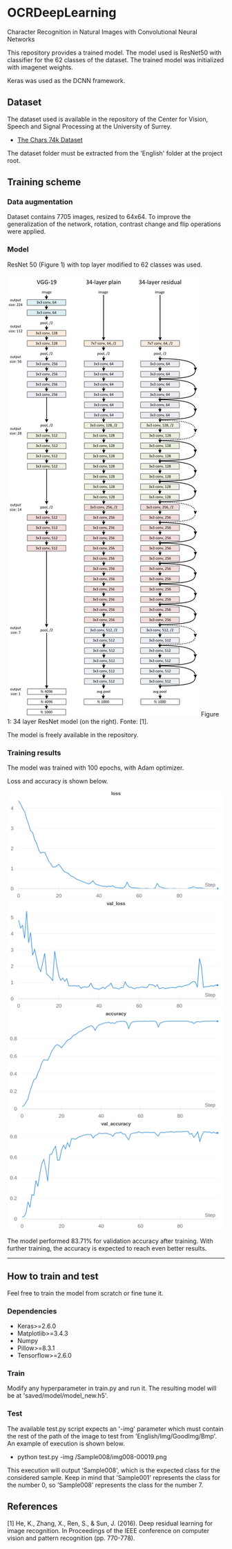 # OCRDeepLearning
Character Recognition in Natural Images with Convolutional Neural Networks

This repository provides a trained model. The model used is ResNet50 with classifier for the 62 classes of the dataset. The trained model was initialized with imagenet weights. 

Keras was used as the DCNN framework.

## Dataset

The dataset used is available in the repository of the Center for Vision, Speech and Signal Processing at the University of Surrey.

- [The Chars 74k Dataset](http://www.ee.surrey.ac.uk/CVSSP/demos/chars74k/)

The dataset folder must be extracted from the 'English' folder at the project root.

## Training scheme

### Data augmentation

Dataset contains 7705 images, resized to 64x64. To improve the generalization of the network, rotation, contrast change and flip operations were applied.

### Model

ResNet 50 (Figure 1) with top layer modified to 62 classes was used. 

![Resnet50](imgs/resnet.png)
Figure 1: 34 layer ResNet model (on the right). Fonte: [1].

The model is freely available in the repository.

### Training results

The model was trained with 100 epochs, with Adam optimizer. 

Loss and accuracy is shown below.

![Loss](imgs/loss.png)
![Loss](imgs/val_loss.png)
![Loss](imgs/acc.png)
![Loss](imgs/val_acc.png)

The model performed 83.71% for validation accuracy after training. With further training, the accuracy is expected to reach even better results.

---

## How to train and test

Feel free to train the model from scratch or fine tune it.

### Dependencies

- Keras>=2.6.0
- Matplotlib>=3.4.3
- Numpy
- Pillow>=8.3.1
- Tensorflow>=2.6.0

### Train

Modify any hyperparameter in train.py and run it. The resulting model will be at 'saved/model/model_new.h5'.

### Test

The available test.py script expects an '-img' parameter which must contain the rest of the path of the image to test from 'English/Img/GoodImg/Bmp'. An example of execution is shown below.

- python test.py -img /Sample008/img008-00019.png

This execution will output 'Sample008', which is the expected class for the considered sample. Keep in mind that 'Sample001' represents the class for the number 0, so 'Sample008' represents the class for the number 7.

## References

[1] He, K., Zhang, X., Ren, S., & Sun, J. (2016). Deep residual learning for image recognition. In Proceedings of the IEEE conference on computer vision and pattern recognition (pp. 770-778).
